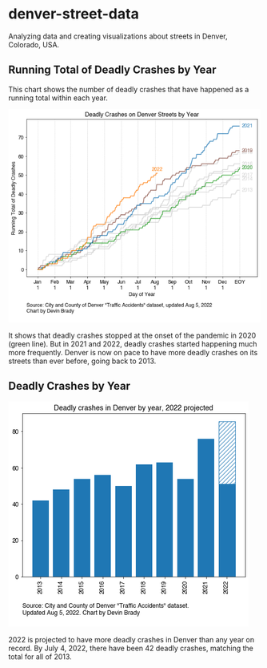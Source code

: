 # denver-street-data
Analyzing data and creating visualizations about streets in Denver, Colorado, USA. 

## Running Total of Deadly Crashes by Year

This chart shows the number of deadly crashes that have happened as a running total within each year. 

![deadly_crashes_running_total](images/deadly_crashes_running_total.png)

It shows that deadly crashes stopped at the onset of the pandemic in 2020 (green line). But in 2021 and 2022, deadly crashes started happening much more frequently. Denver is now on pace to have more deadly crashes on its streets than ever before, going back to 2013. 

## Deadly Crashes by Year

![deadly_crashes_barplot](images/deadly_crashes_barplot.png)

2022 is projected to have more deadly crashes in Denver than any year on record. By July 4, 2022, there have been 42 deadly crashes, matching the total for all of 2013. 